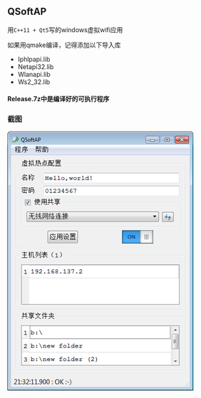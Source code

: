 ## QSoftAP
用`C++11 + Qt5`写的windows虚拟wifi应用

如果用qmake编译，记得添加以下导入库
- Iphlpapi.lib
- Netapi32.lib
- Wlanapi.lib
- Ws2_32.lib

#### Release.7z中是编译好的可执行程序

### 截图
![](./screen_shot.png)
